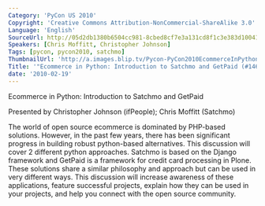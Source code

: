 ```yaml
---
Category: 'PyCon US 2010'
Copyright: 'Creative Commons Attribution-NonCommercial-ShareAlike 3.0'
Language: 'English'
SourceUrl: http://05d2db1380b6504cc981-8cbed8cf7e3a131cd8f1c3e383d10041.r93.cf2.rackcdn.com/pycon-us-2010/336_ecommerce-in-python-introduction-to-satchmo-and-getpaid-146.m4v
Speakers: [Chris Moffitt, Christopher Johnson]
Tags: [pycon, pycon2010, satchmo]
ThumbnailUrl: 'http://a.images.blip.tv/Pycon-PyCon2010EcommerceInPythonIntroductionToSatchmoAndGetPai890.png'
Title: '"Ecommerce in Python: Introduction to Satchmo and GetPaid (#146)"'
date: '2010-02-19'
---
```

Ecommerce in Python: Introduction to Satchmo and GetPaid

  
Presented by Christopher Johnson (ifPeople); Chris Moffitt (Satchmo)

  
The world of open source ecommerce is dominated by PHP-based solutions.
However, in the past few years, there has been significant progress in
building robust python-based alternatives. This discussion will cover 2
different python approaches. Satchmo is based on the Django framework and
GetPaid is a framework for credit card processing in Plone. These solutions
share a similar philosophy and approach but can be used in very different
ways. This discussion will increase awareness of these applications, feature
successful projects, explain how they can be used in your projects, and help
you connect with the open source community.

